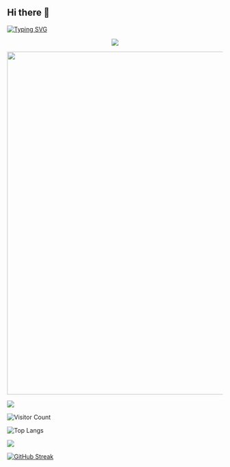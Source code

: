 ## Hi there 👋

[![Typing SVG](https://readme-typing-svg.demolab.com?font=Fira+Code&pause=1000&width=520&lines=Welcom+to+Shiheng-yang+GitHub+personal+page)](https://git.io/typing-svg)

<p align="center">
<img src="https://capsule-render.vercel.app/api?type=waving&color=timeGradient&height=300&&section=footer&text=shiheng-yang&fontSize=90&fontAlign=50&fontAlignY=70&desc=unbalance&descAlign=50&descSize=30&descAlignY=40&animation=twinkling" />
</p>

<img width="800" src="https://github-readme-activity-graph.vercel.app/graph?username=shiheng-yang&theme=github-compact&hide_border=true&area=true" />

![](https://github-readme-stats.vercel.app/api?username=shiheng-yang&show_icons=true&theme=transparent)


![Visitor Count](https://profile-counter.glitch.me/shiheng-yang/count.svg)

![Top Langs](https://github-readme-stats.vercel.app/api/top-langs/?username=shiheng-yang&layout=compact&theme=tokyonight)

![](https://github-readme-activity-graph.cyclic.app/graph?username=shiheng-yang&theme=dracula)

[![GitHub Streak](https://streak-stats.demolab.com?user=shiheng-yang)](https://git.io/streak-stats)

